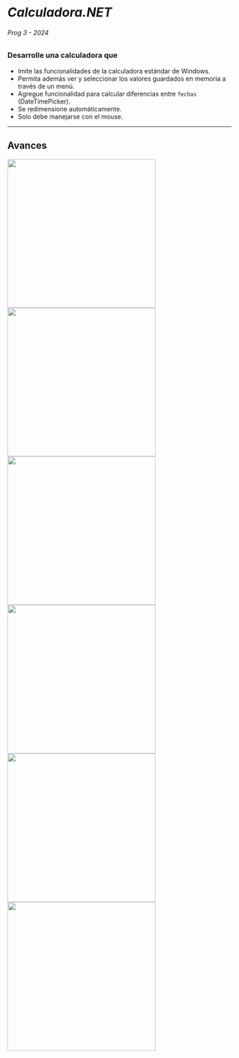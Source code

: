 # *Calculadora.NET*
###### Prog 3 - 2024

### Desarrolle una calculadora que

- Imite las funcionalidades de la calculadora estándar de Windows.
- Permita además ver y seleccionar los valores guardados en memoria a través de un menú.
- Agregue funcionalidad para calcular diferencias entre `fechas` (DateTimePicker).
- Se redimensione automáticamente.
- Solo debe manejarse con el mouse.

---
## Avances

<img src="https://github.com/louisrubin/prog3/assets/72027738/99d11a14-4056-42f5-91fd-41ccc35e427c" width="333"/>
<img src="https://github.com/louisrubin/prog3/assets/72027738/bf8c142a-80be-4e68-8420-bb1b37be90d6" width="333"/>
<img src="https://github.com/louisrubin/prog3/assets/72027738/5243a64d-3471-4bc7-82eb-479d4eddca22" width="333"/>

<img src="https://github.com/louisrubin/prog3/assets/72027738/7d1eb573-bbc9-4069-a5ed-70bc0fdab3cd" width="333"/>
<img src="https://github.com/louisrubin/prog3/assets/72027738/7b836176-483f-4a63-a1dd-e5f46b2b6007" width="333"/>
<img src="https://github.com/louisrubin/prog3/assets/72027738/37620e7d-1713-4dd5-94af-6fe292f7a2ef" width="333"/>



